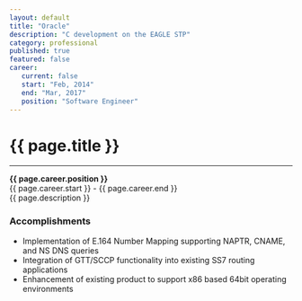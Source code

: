 ```yaml
---
layout: default
title: "Oracle"
description: "C development on the EAGLE STP"  
category: professional
published: true
featured: false
career:
   current: false
   start: "Feb, 2014"
   end: "Mar, 2017"
   position: "Software Engineer"
---
```


# {{ page.title }}
---
**{{ page.career.position }}**  
{{ page.career.start }} - {{ page.career.end }}  
{{ page.description }}
### Accomplishments
* Implementation of E.164 Number Mapping supporting NAPTR, CNAME, and NS DNS queries  
* Integration of GTT/SCCP functionality into existing SS7 routing applications  
* Enhancement of existing product to support x86 based 64bit operating environments

